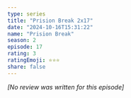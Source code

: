 ```yaml
---
type: series
title: "Prision Break 2x17"
date: "2024-10-16T15:31:22"
name: "Prision Break"
season: 2
episode: 17
rating: 3
ratingEmoji: ⭐️⭐️⭐️
share: false
---
```


*[No review was written for this episode]*

